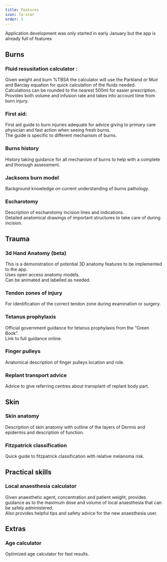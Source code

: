 ```yaml
---
title: Features
icon: fa-star
order: 5
---
```


Application development was only started in early January but the app is already full of features

## Burns

### Fluid resusitation calculator :
Given weight and burn %TBSA the calculator will use the Parkland or Muir and Barclay equation for quick calculation of the fluids needed.  
Calculations can be rounded to the nearest 500ml for easier prescription.  
Provides both volume and infusion rate and takes into account time from burn injury.  
 

### First aid:
First aid guide to burn injuries adequate for advice giving to primary care physician and fast action when seeing fresh burns.  
The guide is specific to different mechanism of burns.  

### Burns history
History taking guidance for all mechanism of burns to help with a complete and thorough assessment.  

### Jacksons burn model
Background knowledge on current understanding of burns pathology.  

### Escharotomy
Description of escharotomy incision lines and indications.  
Detailed anatomical drawings of important structures to take care of during incision.  


## Trauma

### 3d Hand Anatomy (beta)
This is a demonstration of potential 3D anatomy features to be implemented to the app.  
Uses open access anatomy models.  
Can be animated and labelled as needed.  

### Tendon zones of injury
For identification of the correct tendon zone during examination or surgery.  

### Tetanus prophylaxis  
Official government guidance for tetanus prophylaxis from the “Green Book”.  
Link to full guidance online.  

### Finger pulleys  
Anatomical description of finger pulleys location and role.  

### Replant transport advice  
Advice to give referring centres about transplant of replant body part.  


## Skin

### Skin anatomy
Description of skin anatomy with outline of the layers of Dermis and epidermis and description of function.  

### Fitzpatrick classification
Quick guide to fitzpatrick classification with relative melanoma risk.  


## Practical skills

### Local anaesthesia calculator
Given anaesthetic agent, concentration and patient weight, provides guidance as to the maximum dose and volume of local anaesthesia that can be safely administered.  
Also provides helpful tips and safety advice for the new anaesthesia user.  


## Extras

### Age calculator
Optimized age calculator for fast results.  
